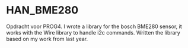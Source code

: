 # HAN_BME280

Opdracht voor PROG4.
I wrote a library for the bosch BME280 sensor, it works with the Wire library to handle i2c commands.
Written the library based on my work from last year.
